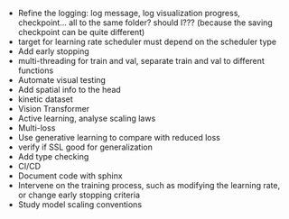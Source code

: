 - Refine the logging: log message, log visualization progress, checkpoint... all to the same folder? should I??? (because the saving checkpoint can be quite different)
- target for learning rate scheduler must depend on the scheduler type
- Add early stopping
- multi-threading for train and val, separate train and val to different functions
- Automate visual testing
- Add spatial info to the head
- kinetic dataset
- Vision Transformer
- Active learning, analyse scaling laws
- Multi-loss
- Use generative learning to compare with reduced loss
- verify if SSL good for generalization
- Add type checking
- CI/CD
- Document code with sphinx
- Intervene on the training process, such as modifying the learning rate, or change early stopping criteria
- Study model scaling conventions